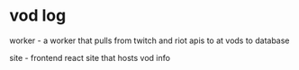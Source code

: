 vod log
=======
worker - a worker that pulls from twitch and riot apis to at vods to database

site - frontend react site that hosts vod info
